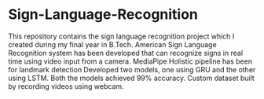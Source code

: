 # Sign-Language-Recognition
This repository contains the sign language recognition project which I created during my final year in B.Tech.
American Sign Language Recognition system has been developed that can recognize signs in real time using video input from a camera. 
MediaPipe Holistic pipeline has been for landmark detection
Developed two models, one using GRU and the other using LSTM. Both the models achieved 99% accuracy.
Custom dataset built by recording videos using webcam.
